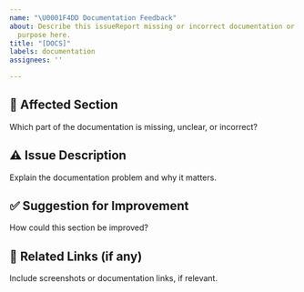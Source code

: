 ```yaml
---
name: "\U0001F4DD Documentation Feedback"
about: Describe this issueReport missing or incorrect documentation or suggest improvements.template's
  purpose here.
title: "[DOCS]"
labels: documentation
assignees: ''

---
```


## 📖 Affected Section

Which part of the documentation is missing, unclear, or incorrect?

## ⚠️ Issue Description

Explain the documentation problem and why it matters.

## ✅ Suggestion for Improvement

How could this section be improved?

## 🔗 Related Links (if any)

Include screenshots or documentation links, if relevant.
